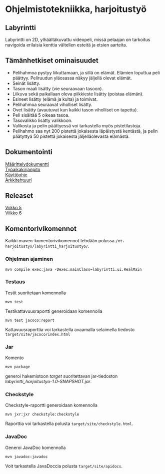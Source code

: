 # Ohjelmistotekniikka, harjoitustyö
## Labyrintti  
Labyrintti on 2D, ylhäältäkuvattu videopeli, missä pelaajan on tarkoitus navigoida erilaisia kenttia vältellen esteitä ja
etsien aarteita.
## Tämänhetkiset ominaisuudet
- Pelihahmoa pystyy liikuttamaan, ja sillä on elämät. Elämien loputtua peli päättyy. Peliruudun yläosassa näkyy jäljellä olevat elämät. 
- Seinät lisätty. 
- Tason maali lisätty (vie seuraavaan tasoon). 
- Liikuva sekä paikallaan oleva piikkieste lisätty (poistaa elämän). 
- Esineet lisätty (elämä ja kulta) ja toimivat. 
- Pelihahmoa seuraavat viholliset lisätty. 
- Ovet lisätty (avautuvat kun kaikki tason viholliset on tapettu).  
- Peli sisältää 5 oikeaa tasoa. 
- Tasovalikko lisätty valikkoon. 
- Valikosta ja pelin päättyessä voi tarkastella myös pistetilastoja. 
- Pelihahmo saa nyt 200 pistettä jokaisesta läpäistystä kentästä, ja pelin päätyttyä 50 pistettä jokaisesta jäljelläolevasta elämästä.
## Dokumentointi
[Määrittelydokumentti](https://github.com/ikpa/ot-harjoitustyo/blob/master/dokumentointi/maarittelydokumentti.md)  
[Työaikakirjanpito](https://github.com/ikpa/ot-harjoitustyo/blob/master/dokumentointi/tyoaikakirjanpito.md)  
[Käyttöohje](https://github.com/ikpa/ot-harjoitustyo/blob/master/dokumentointi/kayttoohje.md)  
[Arkkitehtuuri](https://github.com/ikpa/ot-harjoitustyo/blob/master/dokumentointi/arkitehtuuri.md)
## Releaset
[Viikko 5](https://github.com/ikpa/ot-harjoitustyo/releases/tag/v1.0)  
[Viikko 6](https://github.com/ikpa/ot-harjoitustyo/releases/tag/v2.0)
## Komentorivikomennot
Kaikki maven-komentorivikomennot tehdään polussa `/ot-harjoitustyo/labyrintti_harjoitustyo/`.
### Ohjelman ajaminen
`mvn compile exec:java -Dexec.mainClass=labyrintti.ui.RealMain`
### Testaus
Testit suoritetaan komennolla  

`mvn test`  

Testikattavuusraportti generoidaan komennolla  

`mvn test jacoco:report`  

Kattavuusraporttia voi tarkastella avaamalla selaimella tiedosto `target/site/jacoco/index.html`
### Jar
Komento  

`mvn package`  

generoi hakemistoon *target* suoritettavan jar-tiedoston *labyrintti_harjoitustyo-1.0-SNAPSHOT.jar*.
### Checkstyle
Checkstyle-raportti generoidaan komennolla  

`mvn jxr:jxr checkstyle:checkstyle`  

Raporttia voi tarkastella polusta `target/site/checkstyle.html`.

### JavaDoc
Generoi JavaDoc komennolla  

`mvn javadoc:javadoc`  

Voit tarkastella JavaDoccia polusta `target/site/apidocs`.
